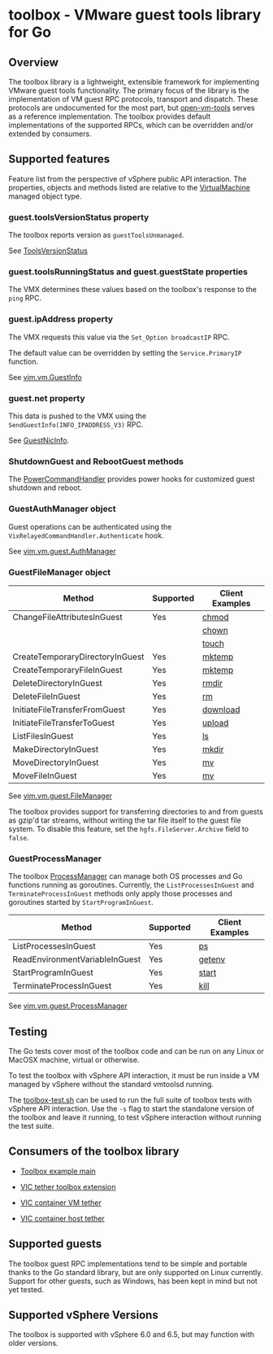 # toolbox - VMware guest tools library for Go #

## Overview

The toolbox library is a lightweight, extensible framework for implementing VMware guest tools functionality.
The primary focus of the library is the implementation of VM guest RPC protocols, transport and dispatch.
These protocols are undocumented for the most part, but [open-vm-tools](https://github.com/vmware/open-vm-tools) serves
as a reference implementation.  The toolbox provides default implementations of the supported RPCs, which can be
overridden and/or extended by consumers.

## Supported features

Feature list from the perspective of vSphere public API interaction.  The properties, objects and methods listed are
relative to
the [VirtualMachine](http://pubs.vmware.com/vsphere-60/index.jsp#com.vmware.wssdk.apiref.doc/vim.VirtualMachine.html)
managed object type.

### guest.toolsVersionStatus property

The toolbox reports version as `guestToolsUnmanaged`.

See [ToolsVersionStatus](http://pubs.vmware.com/vsphere-60/index.jsp#com.vmware.wssdk.apiref.doc/vim.vm.GuestInfo.ToolsVersionStatus.html)

### guest.toolsRunningStatus and guest.guestState properties

The VMX determines these values based on the toolbox's response to the `ping` RPC.

### guest.ipAddress property

The VMX requests this value via the `Set_Option broadcastIP` RPC.

The default value can be overridden by setting the `Service.PrimaryIP` function.

See [vim.vm.GuestInfo](http://pubs.vmware.com/vsphere-60/index.jsp#com.vmware.wssdk.apiref.doc/vim.vm.GuestInfo.html)

### guest.net property

This data is pushed to the VMX using the `SendGuestInfo(INFO_IPADDRESS_V3)` RPC.

See [GuestNicInfo](http://pubs.vmware.com/vsphere-60/index.jsp?topic=%2Fcom.vmware.wssdk.apiref.doc%2Fvim.vm.GuestInfo.NicInfo.html).

### ShutdownGuest and RebootGuest methods

The [PowerCommandHandler](power.go) provides power hooks for customized guest shutdown and reboot.

### GuestAuthManager object

Guest operations can be authenticated using the `VixRelayedCommandHandler.Authenticate` hook.

See [vim.vm.guest.AuthManager](http://pubs.vmware.com/vsphere-60/index.jsp#com.vmware.wssdk.apiref.doc/vim.vm.guest.AuthManager.html)

### GuestFileManager object

| Method                          | Supported | Client Examples                                                                     |
|---------------------------------|-----------|-------------------------------------------------------------------------------------|
| ChangeFileAttributesInGuest     | Yes       | [chmod](https://github.com/vmware/govmomi/blob/master/govc/vm/guest/chmod.go)       |
|                                 |           | [chown](https://github.com/vmware/govmomi/blob/master/govc/vm/guest/chown.go)       |
|                                 |           | [touch](https://github.com/vmware/govmomi/blob/master/govc/vm/guest/touch.go)       |
| CreateTemporaryDirectoryInGuest | Yes       | [mktemp](https://github.com/vmware/govmomi/blob/master/govc/vm/guest/mktemp.go)  |
| CreateTemporaryFileInGuest      | Yes       | [mktemp](https://github.com/vmware/govmomi/blob/master/govc/vm/guest/mktemp.go)     |
| DeleteDirectoryInGuest          | Yes       | [rmdir](https://github.com/vmware/govmomi/blob/master/govc/vm/guest/rmdir.go)       |
| DeleteFileInGuest               | Yes       | [rm](https://github.com/vmware/govmomi/blob/master/govc/vm/guest/rm.go)             |
| InitiateFileTransferFromGuest   | Yes       | [download](https://github.com/vmware/govmomi/blob/master/govc/vm/guest/download.go) |
| InitiateFileTransferToGuest     | Yes       | [upload](https://github.com/vmware/govmomi/blob/master/govc/vm/guest/upload.go)     |
| ListFilesInGuest                | Yes       | [ls](https://github.com/vmware/govmomi/blob/master/govc/vm/guest/ls.go)             |
| MakeDirectoryInGuest            | Yes       | [mkdir](https://github.com/vmware/govmomi/blob/master/govc/vm/guest/mkdir.go)       |
| MoveDirectoryInGuest            | Yes       | [mv](https://github.com/vmware/govmomi/blob/master/govc/vm/guest/mv.go)             |
| MoveFileInGuest                 | Yes       | [mv](https://github.com/vmware/govmomi/blob/master/govc/vm/guest/mv.go)             |

See [vim.vm.guest.FileManager](http://pubs.vmware.com/vsphere-60/index.jsp#com.vmware.wssdk.apiref.doc/vim.vm.guest.FileManager.html)

The toolbox provides support for transferring directories to and from guests as gzip'd tar streams, without writing the
tar file itself to the guest file system.  To disable this feature, set the `hgfs.FileServer.Archive` field to `false`.

### GuestProcessManager

The toolbox [ProcessManager](process.go) can manage both OS processes and Go functions running as goroutines.
Currently, the `ListProcessesInGuest` and `TerminateProcessInGuest` methods only apply those processes and goroutines
started by `StartProgramInGuest`.

| Method                         | Supported | Client Examples                                                                     |
|--------------------------------|-----------|-------------------------------------------------------------------------------------|
| ListProcessesInGuest           | Yes       | [ps](https://github.com/vmware/govmomi/blob/master/govc/vm/guest/ps.go)             |
| ReadEnvironmentVariableInGuest | Yes       | [getenv](https://github.com/vmware/govmomi/blob/master/govc/vm/guest/getenv.go)     |
| StartProgramInGuest            | Yes       | [start](https://github.com/vmware/govmomi/blob/master/govc/vm/guest/start.go)       |
| TerminateProcessInGuest        | Yes       | [kill](https://github.com/vmware/govmomi/blob/master/govc/vm/guest/kill.go)         |

See [vim.vm.guest.ProcessManager](http://pubs.vmware.com/vsphere-60/index.jsp#com.vmware.wssdk.apiref.doc/vim.vm.guest.ProcessManager.html)

## Testing

The Go tests cover most of the toolbox code and can be run on any Linux or MacOSX machine, virtual or otherwise.

To test the toolbox with vSphere API interaction, it must be run inside a VM managed by vSphere without the standard
vmtoolsd running.

The [toolbox-test.sh](toolbox-test.sh) can be used to run the full suite of toolbox tests with vSphere API interaction.
Use the `-s` flag to start the standalone version of the toolbox and leave it running, to test vSphere interaction
without running the test suite.

## Consumers of the toolbox library

* [Toolbox example main](https://github.com/vmware/vic/blob/master/cmd/toolbox/main.go)

* [VIC tether toolbox extension](https://github.com/vmware/vic/blob/master/lib/tether/toolbox.go)

* [VIC container VM tether](https://github.com/vmware/vic/blob/main/cmd/tether/main_linux.go)

* [VIC container host tether](https://github.com/vmware/vic/blob/master/cmd/vic-init/main_linux.go)

## Supported guests

The toolbox guest RPC implementations tend to be simple and portable thanks to the Go standard library, but are only
supported on Linux currently.  Support for other guests, such as Windows, has been kept in mind but not yet tested.

## Supported vSphere Versions

The toolbox is supported with vSphere 6.0 and 6.5, but may function with older versions.

